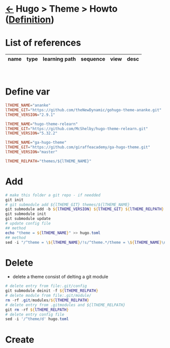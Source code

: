 <head><link rel="stylesheet" href="../../../md.css"/><script src="../../../md.js"></script></head>

[//]: #(Reference)
[Repo_Readme]:      ../list/object_list.md
[Item_Whatis]:  ../whatis/theme_whatis.md
[Reference_List]:    ../list/reference_list.md

# [&larr;][Repo_Readme] Hugo > Theme > Howto ([Definition][Item_Whatis])
# List of references
|name|type|learning path|sequence|view|desc|
|-|-|-|-|-|-|
<br>

# Define var
```toml
lTHEME_NAME="ananke"
lTHEME_GIT="https://github.com/theNewDynamic/gohugo-theme-ananke.git"
lTHEME_VERSION="2.9.1"

lTHEME_NAME="hugo-theme-relearn"
lTHEME_GIT="https://github.com/McShelby/hugo-theme-relearn.git"
lTHEME_VERSION="5.32.2"

lTHEME_NAME="ga-hugo-theme"
lTHEME_GIT="https://github.com/giraffeacademy/ga-hugo-theme.git"
lTHEME_VERSION="master"

lTHEME_RELPATH="themes/${lTHEME_NAME}"
```

# Add
```powershell
# make this folder a git repo - if needded
git init
# git submodule add ${lTHEME_GIT} themes/${lTHEME_NAME}
git submodule add -b ${lTHEME_VERSION} ${lTHEME_GIT} ${lTHEME_RELPATH}
git submodule init
git submodule update
# update config file
## method
echo "theme = ${lTHEME_NAME}" >> hugo.toml
## method
sed -i "/^theme = \${lTHEME_NAME}/!s/^theme.*/theme = \${lTHEME_NAME}\n&/" hugo.toml
```

# Delete
- delete a theme consist of delting a git module
```powershell
# delete entry from file:.git/config
git submodule deinit -f ${lTHEME_RELPATH}
# delete module from file:.git/module/
rm -rf .git/modules/${lTHEME_RELPATH}
# delete entry from .gitmodules and ${lTHEME_RELPATH}
git rm -rf ${lTHEME_RELPATH}
# delete entry config file
sed -i '/^theme/d' hugo.toml

```
# Create